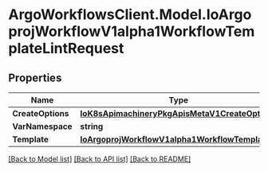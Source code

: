 # ArgoWorkflowsClient.Model.IoArgoprojWorkflowV1alpha1WorkflowTemplateLintRequest

## Properties

Name | Type | Description | Notes
------------ | ------------- | ------------- | -------------
**CreateOptions** | [**IoK8sApimachineryPkgApisMetaV1CreateOptions**](IoK8sApimachineryPkgApisMetaV1CreateOptions.md) |  | [optional] 
**VarNamespace** | **string** |  | [optional] 
**Template** | [**IoArgoprojWorkflowV1alpha1WorkflowTemplate**](IoArgoprojWorkflowV1alpha1WorkflowTemplate.md) |  | [optional] 

[[Back to Model list]](../README.md#documentation-for-models) [[Back to API list]](../README.md#documentation-for-api-endpoints) [[Back to README]](../README.md)

